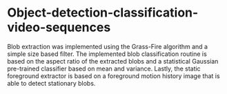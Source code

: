 # Object-detection-classification-video-sequences

Blob extraction was implemented using the Grass-Fire algorithm and a simple size based filter. The implemented blob classification routine is based on the aspect ratio of the extracted blobs and a statistical Gaussian pre-trained classifier based on mean and variance. Lastly, the static foreground extractor is based on a foreground motion history image that is able to detect stationary blobs. 
